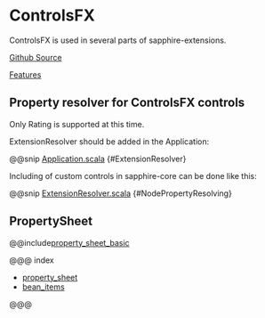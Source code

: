 # ControlsFX

ControlsFX is used in several parts of sapphire-extensions.

[Github Source](https://github.com/controlsfx/controlsfx)

[Features](https://github.com/controlsfx/controlsfx/wiki/ControlsFX-Features)

## Property resolver for ControlsFX controls

Only Rating is supported at this time.

ExtensionResolver should be added in the Application:

@@snip [Application.scala](../../../../../demos/showcase/src/main/scala/com/sfxcode/sapphire/extension/showcase/Application.scala) {#ExtensionResolver}

Including of custom controls in sapphire-core can be done like this:

@@snip [ExtensionResolver.scala](../../../../../src/main/scala/com/sfxcode/sapphire/extension/scene/ExtensionResolver.scala) {#NodePropertyResolving}

## PropertySheet

@@include[property_sheet_basic](../includes/property_sheet_basic.md)

@@@ index

- [property_sheet](property_sheet.md)
- [bean_items](bean_items.md)

@@@
